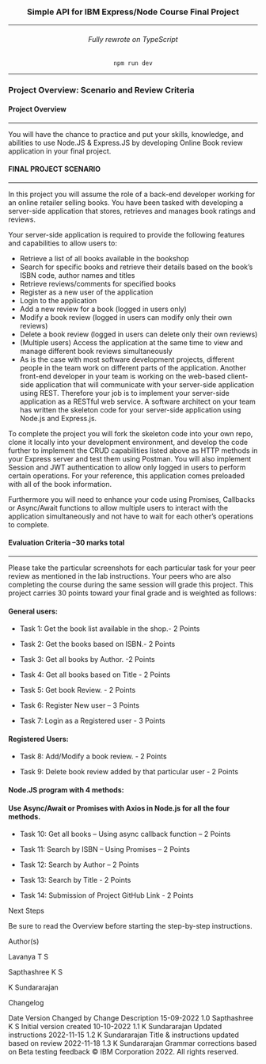 <h3 align="center">Simple API for IBM Express/Node Course Final Project</h2>
<hr>
<h6 align="center">Fully rewrote on TypeScript</h6>
<div align="center"><code >npm run dev</code></div>
<hr>
<h3>Project Overview: Scenario and Review Criteria</h3>

<h4>Project Overview</h4>
<hr>

You will have the chance to practice and put your skills, knowledge, and abilities to use Node.JS & Express.JS by developing Online Book review application in your final project.

<h4>FINAL PROJECT SCENARIO</h4>
<hr>

In this project you will assume the role of a back-end developer working for an online retailer selling books. You have been tasked with developing a server-side application that stores, retrieves and manages book ratings and reviews.

Your server-side application is required to provide the following features and capabilities to allow users to:

- Retrieve a list of all books available in the bookshop
- Search for specific books and retrieve their details based on the book’s ISBN code, author names and titles
- Retrieve reviews/comments for specified books
- Register as a new user of the application
- Login to the application
- Add a new review for a book (logged in users only)
- Modify a book review (logged in users can modify only their own reviews)
- Delete a book review (logged in users can delete only their own reviews)
- (Multiple users) Access the application at the same time to view and manage different book reviews simultaneously
- As is the case with most software development projects, different people in the team work on different parts of the application. Another front-end developer in your team is working on the web-based client-side application that will communicate with your server-side application using REST. Therefore your job is to implement your server-side application as a RESTful web service. A software architect on your team has written the skeleton code for your server-side application using Node.js and Express.js.

To complete the project you will fork the skeleton code into your own repo, clone it locally into your development environment, and develop the code further to implement the CRUD capabilities listed above as HTTP methods in your Express server and test them using Postman. You will also implement Session and JWT authentication to allow only logged in users to perform certain operations. For your reference, this application comes preloaded with all of the book information.

Furthermore you will need to enhance your code using Promises, Callbacks or Async/Await functions to allow multiple users to interact with the application simultaneously and not have to wait for each other’s operations to complete.

<h4>Evaluation Criteria –30 marks total</h4>
<hr>  

Please take the particular screenshots for each particular task for your peer review as mentioned in the lab instructions. Your peers who are also completing the course during the same session will grade this project. This project carries 30 points toward your final grade and is weighted as follows:

<h4>General users:</h4>

- Task 1: Get the book list available in the shop.- 2 Points

- Task 2: Get the books based on ISBN.- 2 Points

- Task 3: Get all books by Author. -2 Points

- Task 4: Get all books based on Title - 2 Points

- Task 5: Get book Review. - 2 Points

- Task 6: Register New user – 3 Points

- Task 7: Login as a Registered user - 3 Points

<h4>Registered Users:</h4>

- Task 8: Add/Modify a book review. - 2 Points

- Task 9: Delete book review added by that particular user - 2 Points

<h4>Node.JS program with 4 methods:</h4>

<h4>Use Async/Await or Promises with Axios in Node.js for all the four methods.</h4>

- Task 10: Get all books – Using async callback function – 2 Points

- Task 11: Search by ISBN – Using Promises – 2 Points

- Task 12: Search by Author – 2 Points

- Task 13: Search by Title - 2 Points

- Task 14: Submission of Project GitHub Link - 2 Points

Next Steps

Be sure to read the Overview before starting the step-by-step instructions.

Author(s)

Lavanya T S

Sapthashree K S

K Sundararajan

Changelog

Date	Version	Changed by	Change Description
15-09-2022	1.0	Sapthashree K S	Initial version created
10-10-2022	1.1	K Sundararajan	Updated instructions
2022-11-15	1.2	K Sundararajan	Title & instructions updated based on review
2022-11-18	1.3	K Sundararajan	Grammar corrections based on Beta testing feedback
© IBM Corporation 2022. All rights reserved.